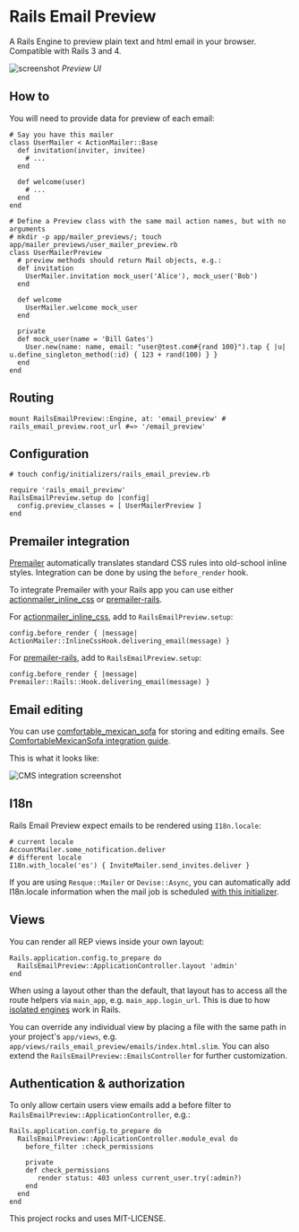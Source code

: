 Rails Email Preview 
================================

A Rails Engine to preview plain text and html email in your browser. Compatible with Rails 3 and 4.

![screenshot](http://screencloud.net//img/screenshots/749d6c6a84b5d79b436ad627902944a8.png)
*Preview UI*

How to
-----

You will need to provide data for preview of each email:

    # Say you have this mailer
    class UserMailer < ActionMailer::Base
      def invitation(inviter, invitee)
        # ...
      end

      def welcome(user)
        # ...
      end
    end

    # Define a Preview class with the same mail action names, but with no arguments
    # mkdir -p app/mailer_previews/; touch app/mailer_previews/user_mailer_preview.rb
    class UserMailerPreview
      # preview methods should return Mail objects, e.g.:
      def invitation        
        UserMailer.invitation mock_user('Alice'), mock_user('Bob')
      end
            
      def welcome                
        UserMailer.welcome mock_user                            
      end
      
      private
      def mock_user(name = 'Bill Gates')
        User.new(name: name, email: "user@test.com#{rand 100}").tap { |u| u.define_singleton_method(:id) { 123 + rand(100) } }      
      end
    end


Routing
-------
    
    mount RailsEmailPreview::Engine, at: 'email_preview' # rails_email_preview.root_url #=> '/email_preview'    


Configuration 
-------
    
    # touch config/initializers/rails_email_preview.rb

    require 'rails_email_preview'
    RailsEmailPreview.setup do |config|
      config.preview_classes = [ UserMailerPreview ]
    end

Premailer integration
---------------------

[Premailer](https://github.com/alexdunae/premailer) automatically translates standard CSS rules into old-school inline styles. Integration can be done by using the <code>before_render</code> hook.

To integrate Premailer with your Rails app you can use either [actionmailer_inline_css](https://github.com/ndbroadbent/actionmailer_inline_css) or [premailer-rails](https://github.com/fphilipe/premailer-rails).

For [actionmailer_inline_css](https://github.com/ndbroadbent/actionmailer_inline_css), add to `RailsEmailPreview.setup`:
    
    config.before_render { |message| ActionMailer::InlineCssHook.delivering_email(message) }    

For [premailer-rails](https://github.com/fphilipe/premailer-rails), add to `RailsEmailPreview.setup`:
    
    config.before_render { |message| Premailer::Rails::Hook.delivering_email(message) }    

Email editing 
-------------

You can use [comfortable_mexican_sofa](https://github.com/comfy/comfortable-mexican-sofa) for storing and editing emails.
See [ComfortableMexicanSofa integration guide](https://github.com/glebm/rails_email_preview/wiki/Edit-Emails-with-Comfortable-Mexican-Sofa).

This is what it looks like:

![CMS integration screenshot](http://screencloud.net//img/screenshots/c3437edd8cdd52dbff58663a0b30d6ca.png)

I18n
-------------

Rails Email Preview expect emails to be rendered using `I18n.locale`:
    
    # current locale
    AccountMailer.some_notification.deliver     
    # different locale
    I18n.with_locale('es') { InviteMailer.send_invites.deliver }


If you are using `Resque::Mailer` or `Devise::Async`, you can automatically add I18n.locale information when the mail job is scheduled 
[with this initializer](https://gist.github.com/glebm/5725347).


Views
---------------------

You can render all REP views inside your own layout:

    Rails.application.config.to_prepare do
      RailsEmailPreview::ApplicationController.layout 'admin'      
    end

When using a layout other than the default, that layout has to access all the route helpers via `main_app`, e.g. `main_app.login_url`.
This is due to how [isolated engines](http://edgeapi.rubyonrails.org/classes/Rails/Engine.html#label-Isolated+Engine) work in Rails.

You can override any individual view by placing a file with the same path in your project's `app/views`, e.g. `app/views/rails_email_preview/emails/index.html.slim`.
You can also extend the `RailsEmailPreview::EmailsController` for further customization.


Authentication & authorization
------------------------------

To only allow certain users view emails add a before filter to `RailsEmailPreview::ApplicationController`, e.g.:

    Rails.application.config.to_prepare do
      RailsEmailPreview::ApplicationController.module_eval do
        before_filter :check_permissions
      
        private
        def check_permissions
           render status: 403 unless current_user.try(:admin?)
        end
      end
    end 


This project rocks and uses MIT-LICENSE.
